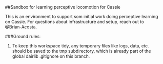 ##Sandbox for learning perceptive locomotion for Cassie

This is an environment to support som initial work doing perceptive learning on 
Cassie. For questions about infrastructure and setup, reach out to 
@Brian-Acosta. 

###Ground rules:
1. To keep this workspace tidy, any temporary files like logs, data, etc. should be
saved to the tmp subdirectory, which is already part of the global 
dairlib .gitignore on this branch.